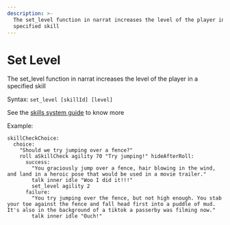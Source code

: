 ```yaml
---
description: >-
  The set_level function in narrat increases the level of the player in a
  specified skill
---
```


# Set Level

The set_level function in narrat increases the level of the player in a specified skill

Syntax: `set_level [skillId] [level]`

See the [skills system guide](../../features/skills.md) to know more

Example:

```
skillCheckChoice:
  choice:
    "Should we try jumping over a fence?"
    roll aSkillCheck agility 70 "Try jumping!" hideAfterRoll:
      success:
        "You graciously jump over a fence, hair blowing in the wind, and land in a heroic pose that would be used in a movie trailer."
        talk inner idle "Woo I did it!!!"
        set_level agility 2
      failure:
        "You try jumping over the fence, but not high enough. You stab your toe against the fence and fall head first into a puddle of mud. It's also in the background of a tiktok a passerby was filming now."
        talk inner idle "Ouch!"
```
